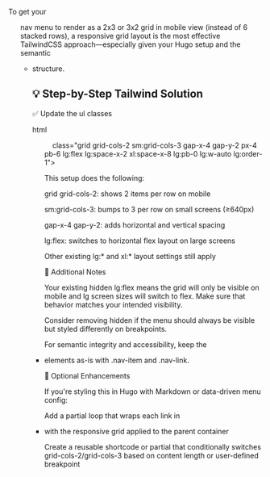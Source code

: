   

To get your <ul> nav menu to render as a 2x3 or 3x2 grid in mobile view (instead of 6 stacked rows), a responsive grid layout is the most effective TailwindCSS approach—especially given your Hugo setup and the semantic <ul><li> structure.

  

## 💡 Step-by-Step Tailwind Solution

✅ Update the ul classes

html

<ul id="nav-menu"

    class="grid grid-cols-2 sm:grid-cols-3 gap-x-4 gap-y-2 px-4 pb-6 lg:flex lg:space-x-2 xl:space-x-8 lg:pb-0 lg:w-auto lg:order-1">

This setup does the following:

  

grid grid-cols-2: shows 2 items per row on mobile

  

sm:grid-cols-3: bumps to 3 per row on small screens (≥640px)

  

gap-x-4 gap-y-2: adds horizontal and vertical spacing

  

lg:flex: switches to horizontal flex layout on large screens

  

Other existing lg:* and xl:* layout settings still apply

  

🎯 Additional Notes

Your existing hidden lg:flex means the grid will only be visible on mobile and lg screen sizes will switch to flex. Make sure that behavior matches your intended visibility.

  

Consider removing hidden if the menu should always be visible but styled differently on breakpoints.

  

For semantic integrity and accessibility, keep the <li> elements as-is with .nav-item and .nav-link.

  

🚀 Optional Enhancements

If you're styling this in Hugo with Markdown or data-driven menu config:

  

Add a partial loop that wraps each link in <li class="nav-item"> with the responsive grid applied to the parent container

  

Create a reusable shortcode or partial that conditionally switches grid-cols-2/grid-cols-3 based on content length or user-defined breakpoint